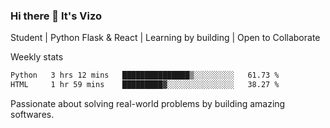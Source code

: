 ### Hi there 👋 It's Vizo

Student | Python Flask & React | Learning by building | Open to Collaborate

Weekly stats
<!--START_SECTION:waka-->

```txt
Python   3 hrs 12 mins   ███████████████▒░░░░░░░░░   61.73 %
HTML     1 hr 59 mins    █████████▓░░░░░░░░░░░░░░░   38.27 %
```

<!--END_SECTION:waka-->


Passionate about solving real-world problems by building amazing softwares.
